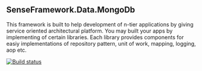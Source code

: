 ## SenseFramework.Data.MongoDb

This framework is built to help development of n-tier applications by giving service oriented architectural platform.
You may built your apps by implementing of certain libraries. 
Each library provides components for easiy implementations of repository pattern, unit of work, mapping, logging, aop etc.

[![Build status](https://ci.appveyor.com/api/projects/status/0sca9f9d8epelfcx/branch/master?svg=true)](https://ci.appveyor.com/project/ekinbulut/senseframework-data-mongodb/branch/master)

